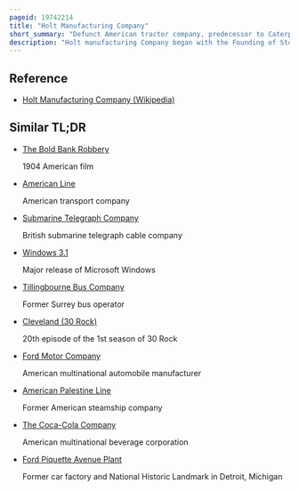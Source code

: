 ```yaml
---
pageid: 19742214
title: "Holt Manufacturing Company"
short_summary: "Defunct American tractor company, predecessor to Caterpillar Tractor Company"
description: "Holt manufacturing Company began with the Founding of Stockton Wheel Service in Stockton California in 1883. Benjamin Holt, later credited with patenting the first workable Crawler Tractor Design, incorporated the Holt Manufacturing Company in 1892. Holt manufacturing Company was the first Company to successfully manufacture a continuous Track Tractor by the early 20th Century Holt manufacturing Company was the leading Manufacturer of Combine Harvesters in the united States and the leading california-based Manufacturer of Steam Traction Engines."
---
```


## Reference

- [Holt Manufacturing Company (Wikipedia)](https://en.wikipedia.org/?curid=19742214)

## Similar TL;DR

- [The Bold Bank Robbery](/tldr/en/the-bold-bank-robbery)

  1904 American film

- [American Line](/tldr/en/american-line)

  American transport company

- [Submarine Telegraph Company](/tldr/en/submarine-telegraph-company)

  British submarine telegraph cable company

- [Windows 3.1](/tldr/en/windows-31)

  Major release of Microsoft Windows

- [Tillingbourne Bus Company](/tldr/en/tillingbourne-bus-company)

  Former Surrey bus operator

- [Cleveland (30 Rock)](/tldr/en/cleveland-30-rock)

  20th episode of the 1st season of 30 Rock

- [Ford Motor Company](/tldr/en/ford-motor-company)

  American multinational automobile manufacturer

- [American Palestine Line](/tldr/en/american-palestine-line)

  Former American steamship company

- [The Coca-Cola Company](/tldr/en/the-coca-cola-company)

  American multinational beverage corporation

- [Ford Piquette Avenue Plant](/tldr/en/ford-piquette-avenue-plant)

  Former car factory and National Historic Landmark in Detroit, Michigan
